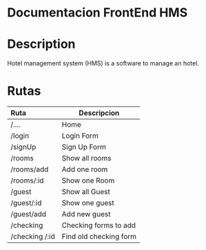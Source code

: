 # Documentacion FrontEnd HMS
# Description
Hotel management system (HMS) is a software to manage an hotel. 


# Rutas 
| Ruta    | Descripcion                       |
| :------ | --------------------------------- |
| /.... 	  | Home|
| /login  | Login Form        |
| /signUp | Sign Up Form |
| /rooms  | Show all rooms        |
| /rooms/add  | Add one room        |
| /rooms/:id  | Show one Room        |
| /guest  | Show all Guest    |
| /guest/:id  | Show one guest   |
| /guest/add  | Add new guest            |
| /checking   | Checking forms to add  |
| /checking /:id  | Find old checking form |



